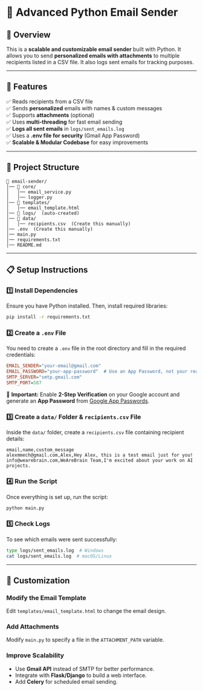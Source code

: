 # 📧 Advanced Python Email Sender

## 📌 Overview
This is a **scalable and customizable email sender** built with Python. It allows you to send **personalized emails with attachments** to multiple recipients listed in a CSV file. It also logs sent emails for tracking purposes.

---

## 🚀 Features
✅ Reads recipients from a CSV file  
✅ Sends **personalized** emails with names & custom messages  
✅ Supports **attachments** (optional)  
✅ Uses **multi-threading** for fast email sending  
✅ **Logs all sent emails** in `logs/sent_emails.log`  
✅ Uses a **.env file for security** (Gmail App Password)  
✅ **Scalable & Modular Codebase** for easy improvements  

---

## 📂 Project Structure
```
📁 email-sender/
│── 📁 core/
│   │── email_service.py
│   │── logger.py
│── 📁 templates/
│   │── email_template.html
│── 📁 logs/  (auto-created)
│── 📁 data/
│   │── recipients.csv  (Create this manually)
│── .env  (Create this manually)
│── main.py
│── requirements.txt
│── README.md
```

---

## 📋 Setup Instructions
### **1️⃣ Install Dependencies**
Ensure you have Python installed. Then, install required libraries:
```bash
pip install -r requirements.txt
```

### **2️⃣ Create a `.env` File**
You need to create a `.env` file in the root directory and fill in the required credentials:
```ini
EMAIL_SENDER="your-email@gmail.com"
EMAIL_PASSWORD="your-app-password"  # Use an App Password, not your real password
SMTP_SERVER="smtp.gmail.com"
SMTP_PORT=587
```
🔹 **Important:** Enable **2-Step Verification** on your Google account and generate an **App Password** from [Google App Passwords](https://myaccount.google.com/apppasswords).

### **3️⃣ Create a `data/` Folder & `recipients.csv` File**
Inside the `data/` folder, create a `recipients.csv` file containing recipient details:
```csv
email,name,custom_message
alexmmech@gmail.com,Alex,Hey Alex, this is a test email just for you!
info@wearebrain.com,WeAreBrain Team,I'm excited about your work on AI projects.
```

### **4️⃣ Run the Script**
Once everything is set up, run the script:
```bash
python main.py
```

### **5️⃣ Check Logs**
To see which emails were sent successfully:
```bash
type logs/sent_emails.log  # Windows
cat logs/sent_emails.log  # macOS/Linux
```

---

## 📌 Customization
### **Modify the Email Template**
Edit `templates/email_template.html` to change the email design.

### **Add Attachments**
Modify `main.py` to specify a file in the `ATTACHMENT_PATH` variable.

### **Improve Scalability**
- Use **Gmail API** instead of SMTP for better performance.
- Integrate with **Flask/Django** to build a web interface.
- Add **Celery** for scheduled email sending.


